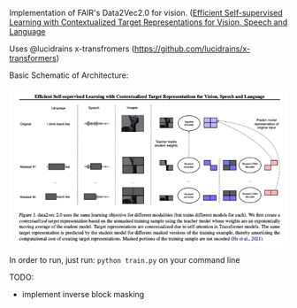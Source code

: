 Implementation of FAIR's Data2Vec2.0 for vision. ([Efficient Self-supervised Learning with Contextualized Target Representations
for Vision, Speech and Language](https://paperswithcode.com/paper/efficient-self-supervised-learning-with)


Uses @lucidrains x-transfromers (https://github.com/lucidrains/x-transformers)

Basic Schematic of Architecture:

![screenshot](data2vec2.0.png)

In order to run, just run: `python train.py` on your command line

TODO:
- implement inverse block masking
